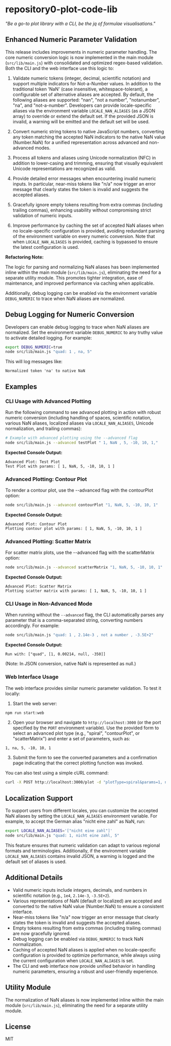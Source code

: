 # repository0-plot-code-lib

_"Be a go-to plot library with a CLI, be the jq of formulae visualisations."_

## Enhanced Numeric Parameter Validation

This release includes improvements in numeric parameter handling. The core numeric conversion logic is now implemented in the main module (`src/lib/main.js`) with consolidated and optimized regex-based validation. Both the CLI and the web interface use this logic to:

1. Validate numeric tokens (integer, decimal, scientific notation) and support multiple indicators for Not-a-Number values. In addition to the traditional token 'NaN' (case insensitive, whitespace-tolerant), a configurable set of alternative aliases are accepted. By default, the following aliases are supported: "nan", "not a number", "notanumber", "na", and "not-a-number". Developers can provide locale-specific aliases via the environment variable `LOCALE_NAN_ALIASES` (as a JSON array) to override or extend the default set. If the provided JSON is invalid, a warning will be emitted and the default set will be used.

2. Convert numeric string tokens to native JavaScript numbers, converting any token matching the accepted NaN indicators to the native NaN value (Number.NaN) for a unified representation across advanced and non-advanced modes.

3. Process all tokens and aliases using Unicode normalization (NFC) in addition to lower-casing and trimming, ensuring that visually equivalent Unicode representations are recognized as valid.

4. Provide detailed error messages when encountering invalid numeric inputs. In particular, near-miss tokens like "n/a" now trigger an error message that clearly states the token is invalid and suggests the accepted aliases.

5. Gracefully ignore empty tokens resulting from extra commas (including trailing commas), enhancing usability without compromising strict validation of numeric inputs.

6. Improve performance by caching the set of accepted NaN aliases when no locale-specific configuration is provided, avoiding redundant parsing of the environment variable on every numeric conversion. Note that when `LOCALE_NAN_ALIASES` is provided, caching is bypassed to ensure the latest configuration is used.

**Refactoring Note:**

The logic for parsing and normalizing NaN aliases has been implemented inline within the main module (`src/lib/main.js`), eliminating the need for a separate utility module. This promotes tighter integration, ease of maintenance, and improved performance via caching when applicable.

Additionally, debug logging can be enabled via the environment variable `DEBUG_NUMERIC` to trace when NaN aliases are normalized.

## Debug Logging for Numeric Conversion

Developers can enable debug logging to trace when NaN aliases are normalized. Set the environment variable `DEBUG_NUMERIC` to any truthy value to activate detailed logging. For example:

```bash
export DEBUG_NUMERIC=true
node src/lib/main.js "quad: 1 , na, 5"
```

This will log messages like:

```
Normalized token 'na' to native NaN
```

## Examples

### CLI Usage with Advanced Plotting

Run the following command to see advanced plotting in action with robust numeric conversion (including handling of spaces, scientific notation, various NaN aliases, localized aliases via `LOCALE_NAN_ALIASES`, Unicode normalization, and trailing commas):

```bash
# Example with advanced plotting using the --advanced flag
node src/lib/main.js --advanced testPlot " 1, NaN , 5, -10, 10, 1,"
```

**Expected Console Output:**

```
Advanced Plot: Test Plot
Test Plot with params: [ 1, NaN, 5, -10, 10, 1 ]
```

### Advanced Plotting: Contour Plot

To render a contour plot, use the --advanced flag with the contourPlot option:

```bash
node src/lib/main.js --advanced contourPlot "1, NaN, 5, -10, 10, 1"
```

**Expected Console Output:**

```
Advanced Plot: Contour Plot
Plotting contour plot with params: [ 1, NaN, 5, -10, 10, 1 ]
```

### Advanced Plotting: Scatter Matrix

For scatter matrix plots, use the --advanced flag with the scatterMatrix option:

```bash
node src/lib/main.js --advanced scatterMatrix "1, NaN, 5, -10, 10, 1"
```

**Expected Console Output:**

```
Advanced Plot: Scatter Matrix
Plotting scatter matrix with params: [ 1, NaN, 5, -10, 10, 1 ]
```

### CLI Usage in Non-Advanced Mode

When running without the `--advanced` flag, the CLI automatically parses any parameter that is a comma-separated string, converting numbers accordingly. For example:

```bash
node src/lib/main.js "quad: 1 , 2.14e-3 , not a number , -3.5E+2"
```

**Expected Console Output:**

```
Run with: ["quad", [1, 0.00214, null, -350]]
```

(Note: In JSON conversion, native NaN is represented as null.)

### Web Interface Usage

The web interface provides similar numeric parameter validation. To test it locally:

1. Start the web server:

```bash
npm run start:web
```

2. Open your browser and navigate to `http://localhost:3000` (or the port specified by the `PORT` environment variable). Use the provided form to select an advanced plot type (e.g., "spiral", "contourPlot", or "scatterMatrix") and enter a set of parameters, such as:

```
1, na, 5, -10, 10, 1
```

3. Submit the form to see the converted parameters and a confirmation page indicating that the correct plotting function was invoked.

You can also test using a simple cURL command:

```bash
curl -X POST http://localhost:3000/plot -d "plotType=spiral&params=1, not anumber ,5, -10, 10, 1"
```

## Localization Support

To support users from different locales, you can customize the accepted NaN aliases by setting the `LOCALE_NAN_ALIASES` environment variable. For example, to accept the German alias "nicht eine zahl" as NaN, run:

```bash
export LOCALE_NAN_ALIASES='["nicht eine zahl"]'
node src/lib/main.js "quad: 1, nicht eine zahl, 5"
```

This feature ensures that numeric validation can adapt to various regional formats and terminologies. Additionally, if the environment variable `LOCALE_NAN_ALIASES` contains invalid JSON, a warning is logged and the default set of aliases is used.

## Additional Details

- Valid numeric inputs include integers, decimals, and numbers in scientific notation (e.g., `1e4`, `2.14e-3`, `-3.5E+2`).
- Various representations of NaN (default or localized) are accepted and converted to the native NaN value (Number.NaN) to ensure a consistent interface.
- Near-miss tokens like "n/a" now trigger an error message that clearly states the token is invalid and suggests the accepted aliases.
- Empty tokens resulting from extra commas (including trailing commas) are now gracefully ignored.
- Debug logging can be enabled via `DEBUG_NUMERIC` to track NaN normalization.
- Caching of accepted NaN aliases is applied when no locale-specific configuration is provided to optimize performance, while always using the current configuration when `LOCALE_NAN_ALIASES` is set.
- The CLI and web interface now provide unified behavior in handling numeric parameters, ensuring a robust and user-friendly experience.

## Utility Module

The normalization of NaN aliases is now implemented inline within the main module (`src/lib/main.js`), eliminating the need for a separate utility module.

## License

MIT
